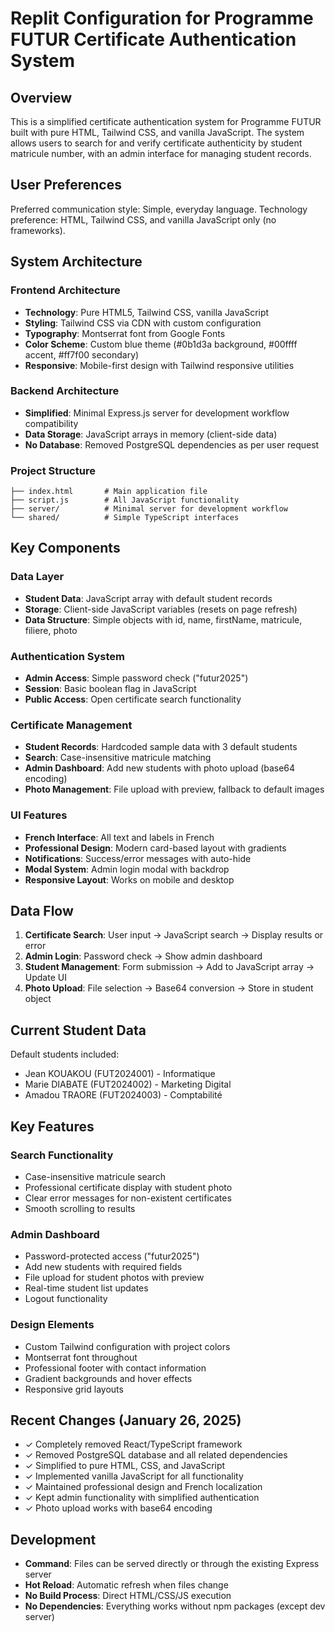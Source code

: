 # Replit Configuration for Programme FUTUR Certificate Authentication System

## Overview

This is a simplified certificate authentication system for Programme FUTUR built with pure HTML, Tailwind CSS, and vanilla JavaScript. The system allows users to search for and verify certificate authenticity by student matricule number, with an admin interface for managing student records.

## User Preferences

Preferred communication style: Simple, everyday language.
Technology preference: HTML, Tailwind CSS, and vanilla JavaScript only (no frameworks).

## System Architecture

### Frontend Architecture
- **Technology**: Pure HTML5, Tailwind CSS, vanilla JavaScript
- **Styling**: Tailwind CSS via CDN with custom configuration
- **Typography**: Montserrat font from Google Fonts
- **Color Scheme**: Custom blue theme (#0b1d3a background, #00ffff accent, #ff7f00 secondary)
- **Responsive**: Mobile-first design with Tailwind responsive utilities

### Backend Architecture
- **Simplified**: Minimal Express.js server for development workflow compatibility
- **Data Storage**: JavaScript arrays in memory (client-side data)
- **No Database**: Removed PostgreSQL dependencies as per user request

### Project Structure
```
├── index.html       # Main application file
├── script.js        # All JavaScript functionality
├── server/          # Minimal server for development workflow
└── shared/          # Simple TypeScript interfaces
```

## Key Components

### Data Layer
- **Student Data**: JavaScript array with default student records
- **Storage**: Client-side JavaScript variables (resets on page refresh)
- **Data Structure**: Simple objects with id, name, firstName, matricule, filiere, photo

### Authentication System
- **Admin Access**: Simple password check ("futur2025")
- **Session**: Basic boolean flag in JavaScript
- **Public Access**: Open certificate search functionality

### Certificate Management
- **Student Records**: Hardcoded sample data with 3 default students
- **Search**: Case-insensitive matricule matching
- **Admin Dashboard**: Add new students with photo upload (base64 encoding)
- **Photo Management**: File upload with preview, fallback to default images

### UI Features
- **French Interface**: All text and labels in French
- **Professional Design**: Modern card-based layout with gradients
- **Notifications**: Success/error messages with auto-hide
- **Modal System**: Admin login modal with backdrop
- **Responsive Layout**: Works on mobile and desktop

## Data Flow

1. **Certificate Search**: User input → JavaScript search → Display results or error
2. **Admin Login**: Password check → Show admin dashboard
3. **Student Management**: Form submission → Add to JavaScript array → Update UI
4. **Photo Upload**: File selection → Base64 conversion → Store in student object

## Current Student Data

Default students included:
- Jean KOUAKOU (FUT2024001) - Informatique
- Marie DIABATE (FUT2024002) - Marketing Digital  
- Amadou TRAORE (FUT2024003) - Comptabilité

## Key Features

### Search Functionality
- Case-insensitive matricule search
- Professional certificate display with student photo
- Clear error messages for non-existent certificates
- Smooth scrolling to results

### Admin Dashboard  
- Password-protected access ("futur2025")
- Add new students with required fields
- File upload for student photos with preview
- Real-time student list updates
- Logout functionality

### Design Elements
- Custom Tailwind configuration with project colors
- Montserrat font throughout
- Professional footer with contact information
- Gradient backgrounds and hover effects
- Responsive grid layouts

## Recent Changes (January 26, 2025)

- ✓ Completely removed React/TypeScript framework
- ✓ Removed PostgreSQL database and all related dependencies
- ✓ Simplified to pure HTML, CSS, and JavaScript
- ✓ Implemented vanilla JavaScript for all functionality
- ✓ Maintained professional design and French localization
- ✓ Kept admin functionality with simplified authentication
- ✓ Photo upload works with base64 encoding

## Development

- **Command**: Files can be served directly or through the existing Express server
- **Hot Reload**: Automatic refresh when files change
- **No Build Process**: Direct HTML/CSS/JS execution
- **No Dependencies**: Everything works without npm packages (except dev server)